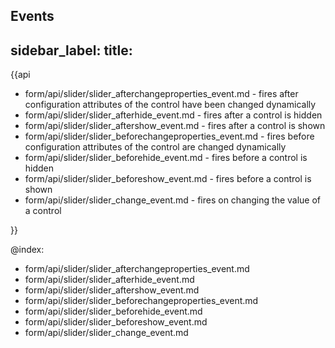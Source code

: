 Events
---
sidebar_label: 
title: 
---          

{{api
- form/api/slider/slider_afterchangeproperties_event.md - fires after configuration attributes of the control have been changed dynamically
- form/api/slider/slider_afterhide_event.md - fires after a control is hidden
- form/api/slider/slider_aftershow_event.md - fires after a control is shown
- form/api/slider/slider_beforechangeproperties_event.md - fires before configuration attributes of the control are changed dynamically
- form/api/slider/slider_beforehide_event.md - fires before a control is hidden
- form/api/slider/slider_beforeshow_event.md - fires before a control is shown
- form/api/slider/slider_change_event.md - fires on changing the value of a control

}}
    
@index:
- form/api/slider/slider_afterchangeproperties_event.md
- form/api/slider/slider_afterhide_event.md
- form/api/slider/slider_aftershow_event.md
- form/api/slider/slider_beforechangeproperties_event.md
- form/api/slider/slider_beforehide_event.md
- form/api/slider/slider_beforeshow_event.md
- form/api/slider/slider_change_event.md




